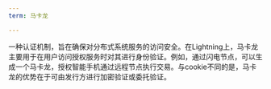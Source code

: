 ```yaml
---
term: 马卡龙

---
```

一种认证机制，旨在确保对分布式系统服务的访问安全。在Lightning上，马卡龙主要用于在用户访问授权服务时对其进行身份验证。例如，通过闪电节点，可以生成一个马卡龙，授权智能手机通过远程节点执行交易。与cookie不同的是，马卡龙的优势在于可由发行方进行加密验证或委托验证。
